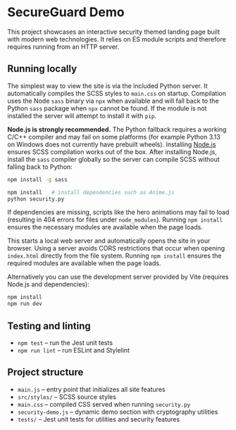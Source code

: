 # SecureGuard Demo

This project showcases an interactive security themed landing page built with modern web technologies. It relies on ES module scripts and therefore requires running from an HTTP server.

## Running locally

The simplest way to view the site is via the included Python server.
It automatically compiles the SCSS styles to `main.css` on startup.
Compilation uses the Node `sass` binary via `npx` when available and will
fall back to the Python `sass` package when `npx` cannot be found. If the module
is not installed the server will attempt to install it with `pip`.

**Node.js is strongly recommended.** The Python fallback requires a working C/C++
compiler and may fail on some platforms (for example Python 3.13 on Windows does
not currently have prebuilt wheels). Installing [Node.js](https://nodejs.org)
ensures SCSS compilation works out of the box. After installing Node.js,
install the `sass` compiler globally so the server can compile SCSS without
falling back to Python:

```bash
npm install -g sass
```

```bash
npm install   # install dependencies such as Anime.js
python security.py
```

If dependencies are missing, scripts like the hero animations may fail to load
(resulting in 404 errors for files under `node_modules`). Running `npm install`
ensures the necessary modules are available when the page loads.

This starts a local web server and automatically opens the site in your browser. Using a server avoids CORS restrictions that occur when opening `index.html` directly from the file system. Running `npm install` ensures the required modules are available when the page loads.

Alternatively you can use the development server provided by Vite (requires Node.js and dependencies):

```bash
npm install
npm run dev
```

## Testing and linting

- `npm test` – run the Jest unit tests
- `npm run lint` – run ESLint and Stylelint

## Project structure

- `main.js` – entry point that initializes all site features
- `src/styles/` – SCSS source styles
- `main.css` – compiled CSS served when running `security.py`
- `security-demo.js` – dynamic demo section with cryptography utilities
- `tests/` – Jest unit tests for utilities and security features


